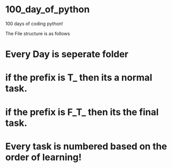 # 100_day_of_python
100 days of coding python!


The File structure is as follows 

# Every Day is seperate folder

# if the prefix is T_ then its a normal task.

# if the prefix is F_T_ then its the final task.

# Every task is numbered based on the order of learning!

